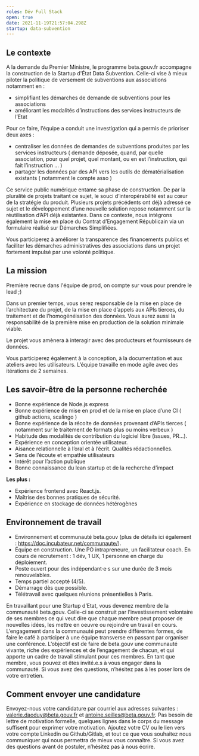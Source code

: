 ```yaml
---
roles: Dév Full Stack
open: true
date: 2021-11-19T21:57:04.298Z
startup: data-subvention
---
```

## Le contexte

A la demande du Premier Ministre, le programme beta.gouv.fr accompagne la construction de la Startup d'État Data Subvention. Celle-ci vise à mieux piloter la politique de versement de subventions aux associations notamment en :

* simplifiant les démarches de demande de subventions pour les associations
* améliorant les modalités d’instructions des services instructeurs de l’Etat

Pour ce faire, l’équipe a conduit une investigation qui a permis de prioriser deux axes :

* centraliser les données de demandes de subventions produites par les services instructeurs ( demande déposée, quand, par quelle association, pour quel projet, quel montant, ou en est l’instruction, qui fait l’instruction … )
* partager les données par des API vers les outils de dématérialisation existants ( notamment le compte asso )

Ce service public numérique entame sa phase de construction. De par la pluralité de projets traitant ce sujet, le souci d’interopérabilité est au cœur de la stratégie du produit. Plusieurs projets précédents ont déjà adressé ce sujet et le développement d’une nouvelle solution repose notamment sur la réutilisation d’API déjà existantes. Dans ce contexte, nous intégrons également la mise en place du Contrat d’Engagement Républicain via un formulaire réalisé sur Démarches Simplifiées.

Vous participerez à améliorer la transparence des financements publics et faciliter les démarches administratives des associations dans un projet fortement impulsé par une volonté politique.

## La mission 

Première recrue dans l'équipe de prod, on compte sur vous pour prendre le lead ;)

Dans un premier temps, vous serez responsable de la mise en place de l’architecture du projet, de la mise en place d’appels aux APIs tierces, du traitement et de l’homogénéisation des données. Vous aurez aussi la responsabilité de la première mise en production de la solution minimale viable.

Le projet vous amènera à interagir avec des producteurs et fournisseurs de données.

Vous participerez également à la conception, à la documentation et aux ateliers avec les utilisateurs. L’équipe travaille en mode agile avec des itérations de 2 semaines.  

## Les savoir-être de la personne recherchée 

* Bonne expérience de Node.js express
* Bonne expérience de mise en prod et de la mise en place d’une CI ( github actions, scalingo )
* Bonne expérience de la récolte de données provenant d’APIs tierces ( notamment sur le traitement de formats plus ou moins verbeux )
* Habitude des modalités de contribution du logiciel libre (issues, PR…).
* Expérience en conception orientée utilisateur.
* Aisance relationnelle à l’oral et à l’écrit. Qualités rédactionnelles.
* Sens de l’écoute et empathie utilisateurs
* Intérêt pour l’action publique
* Bonne connaissance du lean startup et de la recherche d’impact

**Les plus :**

* Expérience frontend avec React.js.
* Maîtrise des bonnes pratiques de sécurité.
* Expérience en stockage de données hétérogènes

## Environnement de travail

* Environnement et communauté beta.gouv (plus de détails ici également : https://doc.incubateur.net/communaute/).
* Équipe en construction. Une PO intrapreneure, un facilitateur coach. En cours de recrutement : 1 dév, 1 UX, 1 personne en charge du déploiement.
* Poste ouvert pour des indépendant·e·s sur une durée de 3 mois renouvelables.
* Temps partiel accepté (4/5).
* Démarrage dès que possible.
* Télétravail avec quelques réunions présentielles à Paris.

En travaillant pour une Startup d’Etat, vous devenez membre de la communauté beta.gouv. Celle-ci se construit par l’investissement volontaire de ses membres ce qui veut dire que chaque membre peut proposer de nouvelles idées, les mettre en oeuvre ou rejoindre un travail en cours. L’engagement dans la communauté peut prendre différentes formes, de faire le café à participer à une équipe transverse en passant par organiser une conférence. L’objectif est de faire de beta.gouv une communauté vivante, riche des expériences et de l’engagement de chacun, et qui apporte un cadre de travail stimulant pour ces membres. En tant que membre, vous pouvez et êtes invité.e.s à vous engager dans la communauté. Si vous avez des questions, n’hésitez pas à les poser lors de votre entretien.

## Comment envoyer une candidature

Envoyez-nous votre candidature par courriel aux adresses suivantes : valerie.daoduy@beta.gouv.fr et antoine.seilles@beta.gouv.fr. Pas besoin de lettre de motivation formelle, quelques lignes dans le corps du message suffisent pour exprimer votre motivation. Ajoutez votre CV ou le lien vers votre compte Linkedin ou Github/Gitlab, et tout ce que vous souhaitez nous communiquer qui nous permettra de mieux vous connaître. Si vous avez des questions avant de postuler, n’hésitez pas à nous écrire.